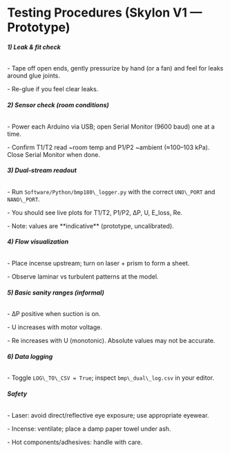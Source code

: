# **Testing Procedures (Skylon V1 — Prototype)**



###### **1) Leak \& fit check**

\- Tape off open ends, gently pressurize by hand (or a fan) and feel for leaks around glue joints.

\- Re-glue if you feel clear leaks.





###### **2) Sensor check (room conditions)**

\- Power each Arduino via USB; open Serial Monitor (9600 baud) one at a time.

\- Confirm T1/T2 read ~room temp and P1/P2 ~ambient (≈100–103 kPa). Close Serial Monitor when done.





###### **3) Dual‑stream readout**

\- Run `Software/Python/bmp180\_logger.py` with the correct `UNO\_PORT` and `NANO\_PORT`.

\- You should see live plots for T1/T2, P1/P2, ΔP, U, E\_loss, Re.

\- Note: values are \*\*indicative\*\* (prototype, uncalibrated).





###### **4) Flow visualization**

\- Place incense upstream; turn on laser + prism to form a sheet.

\- Observe laminar vs turbulent patterns at the model.





###### **5) Basic sanity ranges (informal)**

\- ΔP positive when suction is on.

\- U increases with motor voltage.

\- Re increases with U (monotonic). Absolute values may not be accurate.





###### **6) Data logging**

\- Toggle `LOG\_TO\_CSV = True`; inspect `bmp\_dual\_log.csv` in your editor.





###### **Safety**

\- Laser: avoid direct/reflective eye exposure; use appropriate eyewear.

\- Incense: ventilate; place a damp paper towel under ash.

\- Hot components/adhesives: handle with care.




